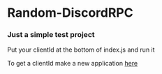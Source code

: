 # Random-DiscordRPC
### Just a simple test project
Put your clientId at the bottom of index.js and run it

To get a clientId make a new application [here](https://discord.com/developers/applications)
